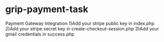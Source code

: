 # grip-payment-task
Payment Gateway Integration
1)Add your stripe public key in index.php
2)Add your stripe secret key in create-checkout-session.php 
3)Add your gmail credentials in success.php

